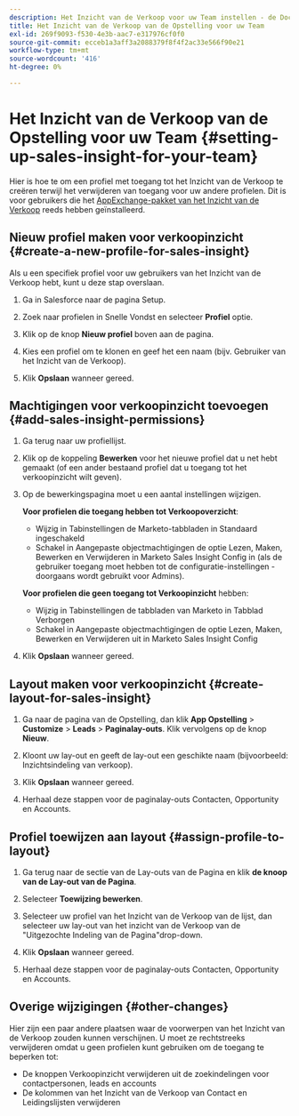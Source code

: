 ```yaml
---
description: Het Inzicht van de Verkoop voor uw Team instellen - de Documenten van Marketo - de Documentatie van het Product
title: Het Inzicht van de Verkoop van de Opstelling voor uw Team
exl-id: 269f9093-f530-4e3b-aac7-e317976cf0f0
source-git-commit: ecceb1a3aff3a2088379f8f4f2ac33e566f90e21
workflow-type: tm+mt
source-wordcount: '416'
ht-degree: 0%

---
```


# Het Inzicht van de Verkoop van de Opstelling voor uw Team {#setting-up-sales-insight-for-your-team}

Hier is hoe te om een profiel met toegang tot het Inzicht van de Verkoop te creëren terwijl het verwijderen van toegang voor uw andere profielen. Dit is voor gebruikers die het [AppExchange-pakket van het Inzicht van de Verkoop](/help/marketo/product-docs/marketo-sales-insight/msi-for-salesforce/installation/install-marketo-sales-insight-package-in-salesforce-appexchange.md) reeds hebben geïnstalleerd.

## Nieuw profiel maken voor verkoopinzicht {#create-a-new-profile-for-sales-insight}

Als u een specifiek profiel voor uw gebruikers van het Inzicht van de Verkoop hebt, kunt u deze stap overslaan.

1. Ga in Salesforce naar de pagina Setup.

1. Zoek naar profielen in Snelle Vondst en selecteer **Profiel** optie.

1. Klik op de knop **Nieuw profiel** boven aan de pagina.

1. Kies een profiel om te klonen en geef het een naam (bijv. Gebruiker van het Inzicht van de Verkoop).

1. Klik **Opslaan** wanneer gereed.

## Machtigingen voor verkoopinzicht toevoegen {#add-sales-insight-permissions}

1. Ga terug naar uw profiellijst.

1. Klik op de koppeling **Bewerken** voor het nieuwe profiel dat u net hebt gemaakt (of een ander bestaand profiel dat u toegang tot het verkoopinzicht wilt geven).

1. Op de bewerkingspagina moet u een aantal instellingen wijzigen.

   **Voor profielen die toegang hebben tot Verkoopoverzicht**:

   * Wijzig in Tabinstellingen de Marketo-tabbladen in Standaard ingeschakeld
   * Schakel in Aangepaste objectmachtigingen de optie Lezen, Maken, Bewerken en Verwijderen in Marketo Sales Insight Config in (als de gebruiker toegang moet hebben tot de configuratie-instellingen - doorgaans wordt gebruikt voor Admins).

   **Voor profielen die geen toegang tot Verkoopinzicht** hebben:

   * Wijzig in Tabinstellingen de tabbladen van Marketo in Tabblad Verborgen
   * Schakel in Aangepaste objectmachtigingen de optie Lezen, Maken, Bewerken en Verwijderen uit in Marketo Sales Insight Config


1. Klik **Opslaan** wanneer gereed.

## Layout maken voor verkoopinzicht {#create-layout-for-sales-insight}

1. Ga naar de pagina van de Opstelling, dan klik **App Opstelling** > **Customize** > **Leads** > **Paginalay-outs**. Klik vervolgens op de knop **Nieuw**.

1. Kloont uw lay-out en geeft de lay-out een geschikte naam (bijvoorbeeld: Inzichtsindeling van verkoop).

1. Klik **Opslaan** wanneer gereed.

1. Herhaal deze stappen voor de paginalay-outs Contacten, Opportunity en Accounts.

## Profiel toewijzen aan layout {#assign-profile-to-layout}

1. Ga terug naar de sectie van de Lay-outs van de Pagina en klik **de knoop van de Lay-out van de Pagina**.

1. Selecteer **Toewijzing bewerken**.

1. Selecteer uw profiel van het Inzicht van de Verkoop van de lijst, dan selecteer uw lay-out van het inzicht van de Verkoop van de &quot;Uitgezochte Indeling van de Pagina&quot;drop-down.

1. Klik **Opslaan** wanneer gereed.

1. Herhaal deze stappen voor de paginalay-outs Contacten, Opportunity en Accounts.

## Overige wijzigingen {#other-changes}

Hier zijn een paar andere plaatsen waar de voorwerpen van het Inzicht van de Verkoop zouden kunnen verschijnen. U moet ze rechtstreeks verwijderen omdat u geen profielen kunt gebruiken om de toegang te beperken tot:

* De knoppen Verkoopinzicht verwijderen uit de zoekindelingen voor contactpersonen, leads en accounts
* De kolommen van het Inzicht van de Verkoop van Contact en Leidingslijsten verwijderen
